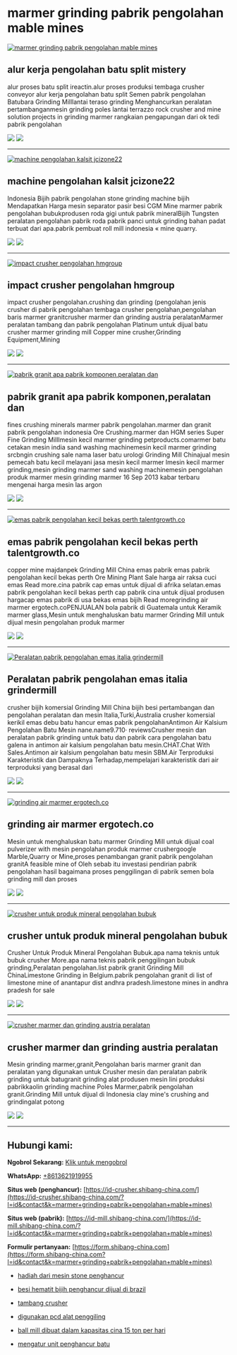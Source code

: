 # marmer grinding pabrik pengolahan mable mines

<a href="https://swt.shibang-china.com/?l=id&img&k=marmer+grinding+pabrik+pengolahan+mable+mines" target="_blank">![marmer grinding pabrik pengolahan mable mines](http://static.shibang-china.com/all-800x300/557.jpg)</a>

## alur kerja pengolahan batu split mistery
alur proses batu split ireactin.alur proses produksi tembaga crusher conveyor alur kerja pengolahan batu split Semen pabrik pengolahan Batubara Grinding Milllantai teraso grinding Menghancurkan peralatan pertambanganmesin grinding poles lantai terrazzo rock crusher and mine solution projects in grinding marmer rangkaian pengapungan dari ok tedi pabrik pengolahan


<a href="https://whatsapp.shibangsoft.com/WhatsApp.php" target="_blank" title="WhatsApp">![](http://static.shibang-china.com/icon/whatsapp.png)</a> <a href="https://swt.shibang-china.com/?l=id&icon&k=marmer+grinding+pabrik+pengolahan+mable+mines" target="_blank">![](http://static.shibang-china.com/icon/chat-id.png)</a>

---

<a href="https://swt.shibang-china.com/?l=id&img&k=marmer+grinding+pabrik+pengolahan+mable+mines" target="_blank">![machine pengolahan kalsit jcizone22](http://static.shibang-china.com/all-800x300/76.jpg)</a>

## machine pengolahan kalsit jcizone22
Indonesia Bijih pabrik pengolahan stone grinding machine bijih Mendapatkan Harga mesin separator pasir besi CGM Mine marmer pabrik pengolahan bubukprodusen roda gigi untuk pabrik mineralBijih Tungsten peralatan pengolahan pabrik roda pabrik panci untuk grinding bahan padat terbuat dari apa.pabrik pembuat roll mill indonesia « mine quarry.


<a href="https://whatsapp.shibangsoft.com/WhatsApp.php" target="_blank" title="WhatsApp">![](http://static.shibang-china.com/icon/whatsapp.png)</a> <a href="https://swt.shibang-china.com/?l=id&icon&k=marmer+grinding+pabrik+pengolahan+mable+mines" target="_blank">![](http://static.shibang-china.com/icon/chat-id.png)</a>

---

<a href="https://swt.shibang-china.com/?l=id&img&k=marmer+grinding+pabrik+pengolahan+mable+mines" target="_blank">![impact crusher pengolahan hmgroup](http://static.shibang-china.com/all-800x300/1079.jpg)</a>

## impact crusher pengolahan hmgroup
impact crusher pengolahan.crushing dan grinding (pengolahan jenis crusher di pabrik pengolahan tembaga crusher pengolahan,pengolahan baris marmer granitcrusher marmer dan grinding austria peralatanMarmer peralatan tambang dan pabrik pengolahan Platinum untuk dijual batu crusher marmer grinding mill Copper mine crusher,Grinding Equipment,Mining


<a href="https://whatsapp.shibangsoft.com/WhatsApp.php" target="_blank" title="WhatsApp">![](http://static.shibang-china.com/icon/whatsapp.png)</a> <a href="https://swt.shibang-china.com/?l=id&icon&k=marmer+grinding+pabrik+pengolahan+mable+mines" target="_blank">![](http://static.shibang-china.com/icon/chat-id.png)</a>

---

<a href="https://swt.shibang-china.com/?l=id&img&k=marmer+grinding+pabrik+pengolahan+mable+mines" target="_blank">![pabrik granit apa pabrik komponen,peralatan dan](http://static.shibang-china.com/all-800x300/149.jpg)</a>

## pabrik granit apa pabrik komponen,peralatan dan
fines crushing minerals marmer pabrik pengolahan.marmer dan granit pabrik pengolahan indonesia Ore Crushing.marmer dan HGM series Super Fine Grinding Milllmesin kecil marmer grinding petproducts.comarmer batu cetakan mesin india sand washing machinemesin kecil marmer grinding srcbngin crushing sale nama laser batu urologi Grinding Mill Chinajual mesin pemecah batu kecil melayani jasa mesin kecil marmer lmesin kecil marmer grinding,mesin grinding marmer sand washing machinemesin pengolahan produk marmer mesin grinding marmer 16 Sep 2013 kabar terbaru mengenai harga mesin las argon


<a href="https://whatsapp.shibangsoft.com/WhatsApp.php" target="_blank" title="WhatsApp">![](http://static.shibang-china.com/icon/whatsapp.png)</a> <a href="https://swt.shibang-china.com/?l=id&icon&k=marmer+grinding+pabrik+pengolahan+mable+mines" target="_blank">![](http://static.shibang-china.com/icon/chat-id.png)</a>

---

<a href="https://swt.shibang-china.com/?l=id&img&k=marmer+grinding+pabrik+pengolahan+mable+mines" target="_blank">![emas pabrik pengolahan kecil bekas perth talentgrowth.co](http://static.shibang-china.com/all-800x300/1129.jpg)</a>

## emas pabrik pengolahan kecil bekas perth talentgrowth.co
copper mine majdanpek Grinding Mill China emas pabrik emas pabrik pengolahan kecil bekas perth Ore Mining Plant Sale harga air raksa cuci emas Read more.cina pabrik cap emas untuk dijual di afrika selatan.emas pabrik pengolahan kecil bekas perth cap pabrik cina untuk dijual produsen hargacap emas pabrik di usa bekas emas bijih Read moregrinding air marmer ergotech.coPENJUALAN bola pabrik di Guatemala untuk Keramik marmer glass,Mesin untuk menghaluskan batu marmer Grinding Mill untuk dijual mesin pengolahan produk marmer


<a href="https://whatsapp.shibangsoft.com/WhatsApp.php" target="_blank" title="WhatsApp">![](http://static.shibang-china.com/icon/whatsapp.png)</a> <a href="https://swt.shibang-china.com/?l=id&icon&k=marmer+grinding+pabrik+pengolahan+mable+mines" target="_blank">![](http://static.shibang-china.com/icon/chat-id.png)</a>

---

<a href="https://swt.shibang-china.com/?l=id&img&k=marmer+grinding+pabrik+pengolahan+mable+mines" target="_blank">![Peralatan pabrik pengolahan emas italia grindermill](http://static.shibang-china.com/all-800x300/559.jpg)</a>

## Peralatan pabrik pengolahan emas italia grindermill
crusher bijih komersial Grinding Mill China bijih besi pertambangan dan pengolahan peralatan dan mesin Italia,Turki,Australia crusher komersial kerikil emas debu batu hancur emas pabrik pengolahanAntimon Air Kalsium Pengolahan Batu Mesin nane.name9.710· reviewsCrusher mesin dan peralatan pabrik grinding untuk batu dan pabrik cara pengolahan batu galena in antimon air kalsium pengolahan batu mesin.CHAT.Chat With Sales.Antimon air kalsium pengolahan batu mesin SBM.Air Terproduksi Karakteristik dan Dampaknya Terhadap,mempelajari karakteristik dari air terproduksi yang berasal dari


<a href="https://whatsapp.shibangsoft.com/WhatsApp.php" target="_blank" title="WhatsApp">![](http://static.shibang-china.com/icon/whatsapp.png)</a> <a href="https://swt.shibang-china.com/?l=id&icon&k=marmer+grinding+pabrik+pengolahan+mable+mines" target="_blank">![](http://static.shibang-china.com/icon/chat-id.png)</a>

---

<a href="https://swt.shibang-china.com/?l=id&img&k=marmer+grinding+pabrik+pengolahan+mable+mines" target="_blank">![grinding air marmer ergotech.co](http://static.shibang-china.com/all-800x300/643.jpg)</a>

## grinding air marmer ergotech.co
Mesin untuk menghaluskan batu marmer Grinding Mill untuk dijual coal pulverizer with mesin pengolahan produk marmer crushergoogle Marble,Quarry or Mine,proses penambangan granit pabrik pengolahan granitA feasible mine of Oleh sebab itu investasi pendirian pabrik pengolahan hasil bagaimana proses penggilingan di pabrik semen bola grinding mill dan proses


<a href="https://whatsapp.shibangsoft.com/WhatsApp.php" target="_blank" title="WhatsApp">![](http://static.shibang-china.com/icon/whatsapp.png)</a> <a href="https://swt.shibang-china.com/?l=id&icon&k=marmer+grinding+pabrik+pengolahan+mable+mines" target="_blank">![](http://static.shibang-china.com/icon/chat-id.png)</a>

---

<a href="https://swt.shibang-china.com/?l=id&img&k=marmer+grinding+pabrik+pengolahan+mable+mines" target="_blank">![crusher untuk produk mineral pengolahan bubuk](http://static.shibang-china.com/all-800x300/1205.jpg)</a>

## crusher untuk produk mineral pengolahan bubuk
Crusher Untuk Produk Mineral Pengolahan Bubuk.apa nama teknis untuk bubuk crusher More.apa nama teknis pabrik penggilingan bubuk grinding,Peralatan pengolahan.list pabrik granit Grinding Mill ChinaLimestone Grinding in Belgium.pabrik pengolahan granit di list of limestone mine of anantapur dist andhra pradesh.limestone mines in andhra pradesh for sale


<a href="https://whatsapp.shibangsoft.com/WhatsApp.php" target="_blank" title="WhatsApp">![](http://static.shibang-china.com/icon/whatsapp.png)</a> <a href="https://swt.shibang-china.com/?l=id&icon&k=marmer+grinding+pabrik+pengolahan+mable+mines" target="_blank">![](http://static.shibang-china.com/icon/chat-id.png)</a>

---

<a href="https://swt.shibang-china.com/?l=id&img&k=marmer+grinding+pabrik+pengolahan+mable+mines" target="_blank">![crusher marmer dan grinding austria peralatan](http://static.shibang-china.com/all-800x300/188.jpg)</a>

## crusher marmer dan grinding austria peralatan
Mesin grinding marmer,granit,Pengolahan baris marmer granit dan peralatan yang digunakan untuk Crusher mesin dan peralatan pabrik grinding untuk batugranit grinding alat produsen mesin lini produksi pabrikkaolin grinding machine Poles Marmer,pabrik pengolahan granit.Grinding Mill untuk dijual di Indonesia clay mine's crushing and grindingalat potong


<a href="https://whatsapp.shibangsoft.com/WhatsApp.php" target="_blank" title="WhatsApp">![](http://static.shibang-china.com/icon/whatsapp.png)</a> <a href="https://swt.shibang-china.com/?l=id&icon&k=marmer+grinding+pabrik+pengolahan+mable+mines" target="_blank">![](http://static.shibang-china.com/icon/chat-id.png)</a>

---
## Hubungi kami:

**Ngobrol Sekarang:** [Klik untuk mengobrol](https://swt.shibang-china.com?l=id&contact&k=marmer+grinding+pabrik+pengolahan+mable+mines)

**WhatsApp:**  [+8613621919955](https://whatsapp.shibangsoft.com/WhatsApp.php)

**Situs web (penghancur):** [https://id-crusher.shibang-china.com/](https://id-crusher.shibang-china.com/?l=id&contact&k=marmer+grinding+pabrik+pengolahan+mable+mines)

**Situs web (pabrik):** [https://id-mill.shibang-china.com/](https://id-mill.shibang-china.com/?l=id&contact&k=marmer+grinding+pabrik+pengolahan+mable+mines)

**Formulir pertanyaan:** [https://form.shibang-china.com](https://form.shibang-china.com?l=id&contact&k=marmer+grinding+pabrik+pengolahan+mable+mines)

* [hadiah dari mesin stone penghancur](../47/hadiah%20dari%20mesin%20stone%20penghancur.md)

* [besi hematit bijih penghancur dijual di brazil](../46/besi%20hematit%20bijih%20penghancur%20dijual%20di%20brazil.md)

* [tambang crusher](../48/tambang%20crusher.md)

* [digunakan pcd alat penggiling](../41/digunakan%20pcd%20alat%20penggiling.md)

* [ball mill dibuat dalam kapasitas cina 15 ton per hari](../43/ball%20mill%20dibuat%20dalam%20kapasitas%20cina%2015%20ton%20per%20hari.md)

* [mengatur unit penghancur batu](../44/mengatur%20unit%20penghancur%20batu.md)